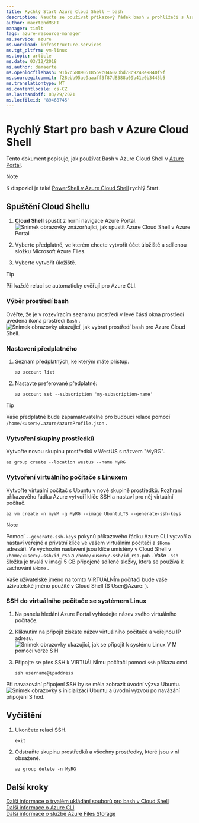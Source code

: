 ```yaml
---
title: Rychlý Start Azure Cloud Shell – bash
description: Naučte se používat příkazový řádek bash v prohlížeči s Azure Cloud Shell.
author: maertendMSFT
manager: timlt
tags: azure-resource-manager
ms.service: azure
ms.workload: infrastructure-services
ms.tgt_pltfrm: vm-linux
ms.topic: article
ms.date: 03/12/2018
ms.author: damaerte
ms.openlocfilehash: 91b7c58890518559c046023bd78c9248e9840f9f
ms.sourcegitcommit: f28ebb95ae9aaaff3f87d8388a09b41e0b3445b5
ms.translationtype: MT
ms.contentlocale: cs-CZ
ms.lasthandoff: 03/29/2021
ms.locfileid: "89468745"
---
```

# <a name="quickstart-for-bash-in-azure-cloud-shell"></a>Rychlý Start pro bash v Azure Cloud Shell

Tento dokument popisuje, jak používat Bash v Azure Cloud Shell v [Azure Portal](https://ms.portal.azure.com/).

> [!NOTE]
> K dispozici je také [PowerShell v Azure Cloud Shell](quickstart-powershell.md) rychlý Start.

## <a name="start-cloud-shell"></a>Spuštění Cloud Shellu
1. **Cloud Shell** spustit z horní navigace Azure Portal. <br>
![Snímek obrazovky znázorňující, jak spustit Azure Cloud Shell v Azure Portal](media/quickstart/shell-icon.png)

2. Vyberte předplatné, ve kterém chcete vytvořit účet úložiště a sdílenou složku Microsoft Azure Files.
3. Vyberte vytvořit úložiště.

> [!TIP]
> Při každé relaci se automaticky ověřují pro Azure CLI.

### <a name="select-the-bash-environment"></a>Výběr prostředí bash
Ověřte, že je v rozevíracím seznamu prostředí v levé části okna prostředí uvedena ikona prostředí `Bash` . <br>
![Snímek obrazovky ukazující, jak vybrat prostředí bash pro Azure Cloud Shell.](media/quickstart/env-selector.png)

### <a name="set-your-subscription"></a>Nastavení předplatného
1. Seznam předplatných, ke kterým máte přístup.
   ```azurecli-interactive
   az account list
   ```

2. Nastavte preferované předplatné:

   ```azurecli-interactive
   az account set --subscription 'my-subscription-name'
   ```

> [!TIP]
> Vaše předplatné bude zapamatovatelné pro budoucí relace pomocí `/home/<user>/.azure/azureProfile.json` .

### <a name="create-a-resource-group"></a>Vytvoření skupiny prostředků
Vytvořte novou skupinu prostředků v WestUS s názvem "MyRG".
```azurecli-interactive
az group create --location westus --name MyRG
```

### <a name="create-a-linux-vm"></a>Vytvoření virtuálního počítače s Linuxem
Vytvořte virtuální počítač s Ubuntu v nové skupině prostředků. Rozhraní příkazového řádku Azure vytvoří klíče SSH a nastaví pro něj virtuální počítač. <br>

```azurecli-interactive
az vm create -n myVM -g MyRG --image UbuntuLTS --generate-ssh-keys
```

> [!NOTE]
> Pomocí `--generate-ssh-keys` pokynů příkazového řádku Azure CLI vytvoří a nastaví veřejné a privátní klíče ve vašem virtuálním počítači a `$Home` adresáři. Ve výchozím nastavení jsou klíče umístěny v Cloud Shell v `/home/<user>/.ssh/id_rsa` a `/home/<user>/.ssh/id_rsa.pub` . Vaše `.ssh` Složka je trvalá v imagi 5 GB připojené sdílené složky, která se používá k zachování `$Home` .

Vaše uživatelské jméno na tomto VIRTUÁLNÍm počítači bude vaše uživatelské jméno použité v Cloud Shell ($ User@Azure: ).

### <a name="ssh-into-your-linux-vm"></a>SSH do virtuálního počítače se systémem Linux
1. Na panelu hledání Azure Portal vyhledejte název svého virtuálního počítače.
2. Kliknutím na připojit získáte název virtuálního počítače a veřejnou IP adresu. <br>
   ![Snímek obrazovky ukazující, jak se připojit k systému Linux V M pomocí verze S H](media/quickstart/sshcmd-copy.png)

3. Připojte se přes SSH k VIRTUÁLNÍmu počítači pomocí `ssh` příkazu cmd.
   ```
   ssh username@ipaddress
   ```

Při navazování připojení SSH by se měla zobrazit úvodní výzva Ubuntu. <br>
![Snímek obrazovky s inicializací Ubuntu a úvodní výzvou po navázání připojení S hod.](media/quickstart/ubuntu-welcome.png)

## <a name="cleaning-up"></a>Vyčištění 
1. Ukončete relaci SSH.
   ```
   exit
   ```

2. Odstraňte skupinu prostředků a všechny prostředky, které jsou v ní obsažené.
   ```azurecli-interactive
   az group delete -n MyRG
   ```

## <a name="next-steps"></a>Další kroky
[Další informace o trvalém ukládání souborů pro bash v Cloud Shell](persisting-shell-storage.md) <br>
[Další informace o Azure CLI](/cli/azure/) <br>
[Další informace o službě Azure Files Storage](../storage/files/storage-files-introduction.md) <br>